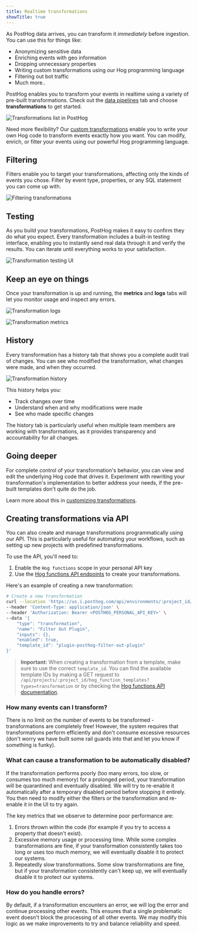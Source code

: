 ```yaml
---
title: Realtime transformations
showTitle: true
---
```


As PostHog data arrives, you can transform it *immediately* before ingestion. You can use this for things like:

- Anonymizing sensitive data
- Enriching events with geo information
- Dropping unnecessary properties
- Writing custom transformations using our Hog programming language
- Filtering out bot traffic
- Much more.. 

PostHog enables you to transform your events in realtime using a variety of pre-built transformations. Check out the [data pipelines](https://us.posthog.com/pipeline/overview) tab and choose **transformations** to get started.

![Transformations list in PostHog](https://res.cloudinary.com/dmukukwp6/image/upload/transformation_list_ca5ad86095.png)

Need more flexibility? Our [custom transformations](/docs/cdp/transformations/customizing-transformations) enable you to write your own Hog code to transform events exactly how you want. You can modify, enrich, or filter your events using our powerful Hog programming language.

## Filtering

Filters enable you to target your transformations, affecting only the kinds of events you chose. Filter by event type, properties, or any SQL statement you can come up with.

![Filtering transformations](https://res.cloudinary.com/dmukukwp6/image/upload/filters_738b8029fa.png)

## Testing

As you build your transformations, PostHog makes it easy to confirm they do what you expect. Every transformation includes a built-in testing interface, enabling you to instantly send real data through it and verify the results. You can iterate until everything works to your satisfaction.

![Transformation testing UI](https://res.cloudinary.com/dmukukwp6/image/upload/testing_e2e0faf8f3.png)

## Keep an eye on things

Once your transformation is up and running, the **metrics** and **logs** tabs will let you monitor usage and inspect any errors.

![Transformation logs](https://res.cloudinary.com/dmukukwp6/image/upload/logs_6cb6791b85.png)

![Transformation metrics](https://res.cloudinary.com/dmukukwp6/image/upload/metrics_ca7bd7dd92.png)

## History

Every transformation has a history tab that shows you a complete audit trail of changes. You can see who modified the transformation, what changes were made, and when they occurred.

![Transformation history](https://res.cloudinary.com/dmukukwp6/image/upload/history_97f854fa50.png)

This history helps you:
- Track changes over time
- Understand when and why modifications were made
- See who made specific changes

The history tab is particularly useful when multiple team members are working with transformations, as it provides transparency and accountability for all changes.

## Going deeper

For complete control of your transformation's behavior, you can view and edit the underlying Hog code that drives it. Experiment with rewriting your transformation's implementation to better address your needs, if the pre-built templates don't quite do the job.

Learn more about this in [customizing transformations](/docs/cdp/transformations/customizing-transformations).

## Creating transformations via API

You can also create and manage transformations programmatically using our API. This is particularly useful for automating your workflows, such as setting up new projects with predefined transformations.

To use the API, you'll need to:
1. Enable the `Hog functions` scope in your personal API key
2. Use the [Hog functions API endpoints](/docs/api/hog-functions#get-api-projects-project_id-hog_functions-id) to create your transformations. 

Here's an example of creating a new transformation:

```bash
# Create a new transformation
curl --location 'https://us.i.posthog.com/api/environments/:project_id/hog_functions' \
--header 'Content-Type: application/json' \
--header 'Authorization: Bearer <POSTHOG_PERSONAL_API_KEY>' \
--data '{
    "type": "transformation",
    "name": "Filter Out Plugin",
    "inputs": {},
    "enabled": true,
    "template_id": "plugin-posthog-filter-out-plugin"
}'
```

> **Important:** When creating a transformation from a template, make sure to use the correct `template_id`. You can find the available template IDs by making a GET request to `/api/projects/:project_id/hog_function_templates?types=transformation` or by checking the [Hog functions API documentation](https://us.posthog.com/api/schema/swagger-ui/#/environments/environments_hog_functions_list).

### How many events can I transform?

There is no limit on the number of events to be transformed - transformations are completely free! However, the system requires that transformations perform efficiently and don't consume excessive resources (don't worry we have built some rail guards into that and let you know if something is funky).

### What can cause a transformation to be automatically disabled?

If the transformation performs poorly (too many errors, too slow, or consumes too much memory) for a prolonged period, your transformation will be quarantined and eventually disabled. We will try to re-enable it automatically after a temporary disabled period before stopping it entirely. You then need to modify either the filters or the transformation and re-enable it in the UI to try again.

The key metrics that we observe to determine poor performance are:
1. Errors thrown within the code (for example if you try to access a property that doesn't exist).
2. Excessive memory usage or processing time. While some complex transformations are fine, if your transformation consistently takes too long or uses too much memory, we will eventually disable it to protect our systems.
3. Repeatedly slow transformations. Some slow transformations are fine, but if your transformation consistently can't keep up, we will eventually disable it to protect our systems.

### How do you handle errors?

By default, if a transformation encounters an error, we will log the error and continue processing other events. This ensures that a single problematic event doesn't block the processing of all other events. We may modify this logic as we make improvements to try and balance reliability and speed.
